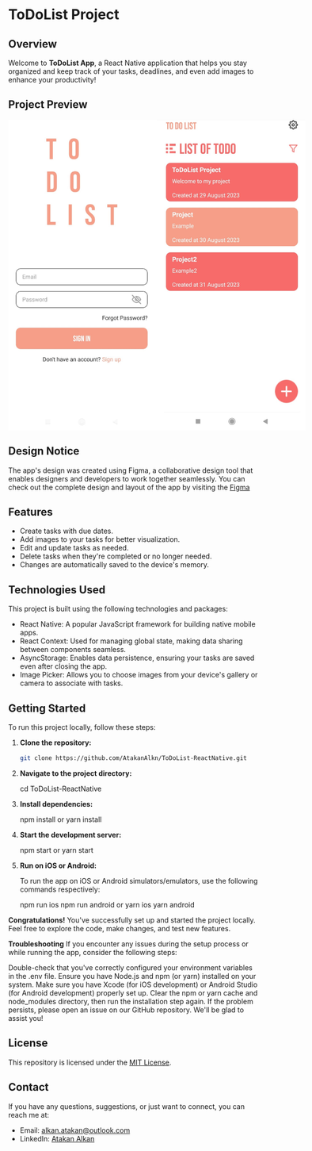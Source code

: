 # ToDoList Project


## Overview

Welcome to **ToDoList App**, a React Native application that helps you stay organized and keep track of your tasks, deadlines, and even add images to enhance your productivity!

## Project Preview


<div style="display: flex; flex-direction: row;">
    <img src="images/h3.jpeg" alt="Login Screen" width="300">
    <img src="images/h1.jpeg" alt="ToDo Screen" width="300">
</div>

## Design Notice

The app's design was created using Figma, a collaborative design tool that enables designers and developers to work together seamlessly. 
You can check out the complete design and layout of the app by visiting the [Figma](https://www.figma.com/community/file/1052832340031141040)


## Features

- Create tasks with due dates.
- Add images to your tasks for better visualization.
- Edit and update tasks as needed.
- Delete tasks when they're completed or no longer needed.
- Changes are automatically saved to the device's memory.

## Technologies Used

This project is built using the following technologies and packages:

- React Native: A popular JavaScript framework for building native mobile apps.
- React Context: Used for managing global state, making data sharing between components seamless.
- AsyncStorage: Enables data persistence, ensuring your tasks are saved even after closing the app.
- Image Picker: Allows you to choose images from your device's gallery or camera to associate with tasks.

## Getting Started

To run this project locally, follow these steps:

1. **Clone the repository:**

   ```bash
   git clone https://github.com/AtakanAlkn/ToDoList-ReactNative.git

   
2. **Navigate to the project directory:**
   
   cd ToDoList-ReactNative


2. **Install dependencies:**
   
   npm install
   or
   yarn install


3. **Start the development server:**

   npm start
   or
   yarn start

   
4. **Run on iOS or Android:**

   To run the app on iOS or Android simulators/emulators, use the following commands respectively:

   npm run ios
   npm run android
   or
   yarn ios
   yarn android
   
**Congratulations!**
You've successfully set up and started the project locally. Feel free to explore the code, make changes, and test new features.

**Troubleshooting**
If you encounter any issues during the setup process or while running the app, consider the following steps:

Double-check that you've correctly configured your environment variables in the .env file.
Ensure you have Node.js and npm (or yarn) installed on your system.
Make sure you have Xcode (for iOS development) or Android Studio (for Android development) properly set up.
Clear the npm or yarn cache and node_modules directory, then run the installation step again.
If the problem persists, please open an issue on our GitHub repository. We'll be glad to assist you!

## License
This repository is licensed under the [MIT License](LICENSE).

## Contact
If you have any questions, suggestions, or just want to connect, you can reach me at:
- Email: alkan.atakan@outlook.com
- LinkedIn: [Atakan Alkan](https://www.linkedin.com/in/atakanalkn/)



